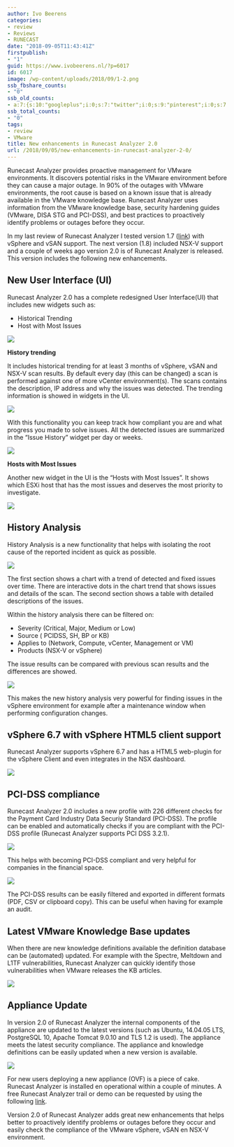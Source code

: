```yaml
---
author: Ivo Beerens
categories:
- review
- Reviews
- RUNECAST
date: "2018-09-05T11:43:41Z"
firstpublish:
- "1"
guid: https://www.ivobeerens.nl/?p=6017
id: 6017
image: /wp-content/uploads/2018/09/1-2.png
ssb_fbshare_counts:
- "0"
ssb_old_counts:
- a:7:{s:10:"googleplus";i:0;s:7:"twitter";i:0;s:9:"pinterest";i:0;s:7:"fbshare";i:0;s:8:"linkedin";i:0;s:6:"reddit";i:0;s:6:"tumblr";i:0;}
ssb_total_counts:
- "0"
tags:
- review
- VMware
title: New enhancements in Runecast Analyzer 2.0
url: /2018/09/05/new-enhancements-in-runecast-analyzer-2-0/
---
```


Runecast Analyzer provides proactive management for VMware environments. It discovers potential risks in the VMware environment before they can cause a major outage. In 90% of the outages with VMware environments, the root cause is based on a known issue that is already available in the VMware knowledge base. Runecast Analyzer uses information from the VMware knowledge base, security hardening guides (VMware, DISA STG and PCI-DSS), and best practices to proactively identify problems or outages before they occur.

In my last review of Runecast Analyzer I tested version 1.7 ([link](http://localhost/2018/02/27/proactively-manage-vsphere-environment-runecast-analyzer/)) with vSphere and vSAN support. The next version (1.8) included NSX-V support and a couple of weeks ago version 2.0 is of Runecast Analyzer is released. This version includes the following new enhancements.

## **New User Interface (UI)**

Runecast Analyzer 2.0 has a complete redesigned User Interface(UI) that includes new widgets such as:

- Historical Trending
- Host with Most Issues

[![](http://localhost/wp-content/uploads/2018/09/1-1-300x151.png)](http://localhost/wp-content/uploads/2018/09/1-1.png)

**History trending**

It includes historical trending for at least 3 months of vSphere, vSAN and NSX-V scan results. By default every day (this can be changed) a scan is performed against one of more vCenter environment(s). The scans contains the description, IP address and why the issues was detected. The trending information is showed in widgets in the UI.

[![](http://localhost/wp-content/uploads/2018/09/trending-300x56.png)](http://localhost/wp-content/uploads/2018/09/trending.png)

With this functionality you can keep track how compliant you are and what progress you made to solve issues. All the detected issues are summarized in the “Issue History” widget per day or weeks.

[![](http://localhost/wp-content/uploads/2018/09/issue-history-300x43.png)](http://localhost/wp-content/uploads/2018/09/issue-history.png)

**Hosts with Most Issues**

Another new widget in the UI is the “Hosts with Most Issues”. It shows which ESXi host that has the most issues and deserves the most priority to investigate.

[![](http://localhost/wp-content/uploads/2018/09/hostwithmostissues-300x42.png)](http://localhost/wp-content/uploads/2018/09/hostwithmostissues.png)

## History Analysis

History Analysis is a new functionality that helps with isolating the root cause of the reported incident as quick as possible.

[![](http://localhost/wp-content/uploads/2018/09/issues-300x156.png)](http://localhost/wp-content/uploads/2018/09/issues.png)

The first section shows a chart with a trend of detected and fixed issues over time. There are interactive dots in the chart trend that shows issues and details of the scan. The second section shows a table with detailed descriptions of the issues.

Within the history analysis there can be filtered on:

- Severity (Critical, Major, Medium or Low)
- Source ( PCIDSS, SH, BP or KB)
- Applies to (Network, Compute, vCenter, Management or VM)
- Products (NSX-V or vSphere)

The issue results can be compared with previous scan results and the differences are showed.

[![](http://localhost/wp-content/uploads/2018/09/compare-207x300.png)](http://localhost/wp-content/uploads/2018/09/compare.png)

This makes the new history analysis very powerful for finding issues in the vSphere environment for example after a maintenance window when performing configuration changes.

## **vSphere 6.7 with vSphere HTML5 client support**

Runecast Analyzer supports vSphere 6.7 and has a HTML5 web-plugin for the vSphere Client and even integrates in the NSX dashboard.

[![](http://localhost/wp-content/uploads/2018/09/vsphere-client-1-300x147.png)](http://localhost/wp-content/uploads/2018/09/vsphere-client-1.png)

## **PCI-DSS compliance** 

Runecast Analyzer 2.0 includes a new profile with 226 different checks for the Payment Card Industry Data Securiy Standard (PCI-DSS). The profile can be enabled and automatically checks if you are compliant with the PCI-DSS profile (Runecast Analyzer supports PCI DSS 3.2.1).

[![](http://localhost/wp-content/uploads/2018/09/Security-300x152.png)](http://localhost/wp-content/uploads/2018/09/Security.png)

This helps with becoming PCI-DSS compliant and very helpful for companies in the financial space.

[![](http://localhost/wp-content/uploads/2018/09/pci-dss-300x148.png)](http://localhost/wp-content/uploads/2018/09/pci-dss.png)

The PCI-DSS results can be easily filtered and exported in different formats (PDF, CSV or clipboard copy). This can be useful when having for example an audit.

## **Latest VMware Knowledge Base updates**

When there are new knowledge definitions available the definition database can be (automated) updated. For example with the Spectre, Meltdown and L1TF vulnerabilities, Runecast Analyzer can quickly identify those vulnerabilities when VMware releases the KB articles.

[![](http://localhost/wp-content/uploads/2018/09/L1-Terminak-Fault-300x151.png)](http://localhost/wp-content/uploads/2018/09/L1-Terminak-Fault.png)

## **Appliance Update**

In version 2.0 of Runecast Analyzer the internal components of the appliance are updated to the latest versions (such as Ubuntu, 14.04.05 LTS, PostgreSQL 10, Apache Tomcat 9.0.10 and TLS 1.2 is used). The appliance meets the latest security compliance. The appliance and knowledge definitions can be easily updated when a new version is available.

[![](http://localhost/wp-content/uploads/2018/09/update-300x151.png)](http://localhost/wp-content/uploads/2018/09/update.png)

For new users deploying a new appliance (OVF) is a piece of cake. Runecast Analyzer is installed en operational within a couple of minutes. A free Runecast Analyzer trail or demo can be requested by using the following [link](https://www.runecast.com/).

Version 2.0 of Runecast Analyzer adds great new enhancements that helps better to proactively identify problems or outages before they occur and easily check the compliance of the VMware vSphere, vSAN en NSX-V environment.
